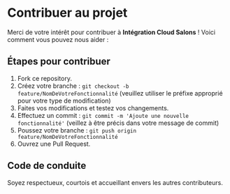 # Contribuer au projet

Merci de votre intérêt pour contribuer à **Intégration Cloud Salons** ! Voici comment vous pouvez nous aider : 

## Étapes pour contribuer
1. Fork ce repository.
2. Créez votre branche : `git checkout -b feature/NomDeVotreFonctionnalité` (veuillez utiliser le préfixe approprié pour votre type de modification)
3. Faites vos modifications et testez vos changements.
4. Effectuez un commit : `git commit -m 'Ajoute une nouvelle fonctionnalité'` (veillez à être précis dans votre message de commit)
5. Poussez votre branche : `git push origin feature/NomDeVotreFonctionnalité`
6. Ouvrez une Pull Request.

## Code de conduite
Soyez respectueux, courtois et accueillant envers les autres contributeurs.